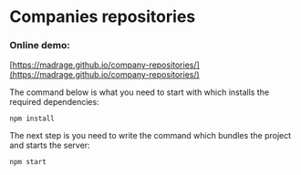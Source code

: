 # Companies repositories

### Online demo:

[https://madrage.github.io/company-repositories/](https://madrage.github.io/company-repositories/)

The command below is what you need to start with which installs the required dependencies:

`npm install`

The next step is you need to write the command which bundles the project and starts the server:

`npm start`
